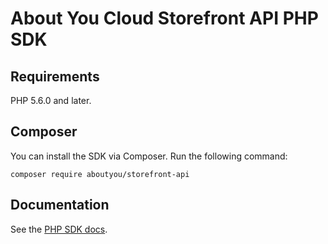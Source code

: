 # About You Cloud Storefront API PHP SDK

## Requirements

PHP 5.6.0 and later.

## Composer

You can install the SDK via Composer. Run the following command:

`composer require aboutyou/storefront-api`

## Documentation

See the [PHP SDK docs](https://resources.aboutyou.cloud/en/dev/storefront/introduction).

